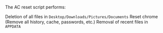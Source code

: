 The AC reset script performs:

Deletion of all files in `Desktop/Downloads/Pictures/Documents`
Reset chrome (Remove all history, cache, passwords, etc.)
Removal of recent files in `APPDATA`
